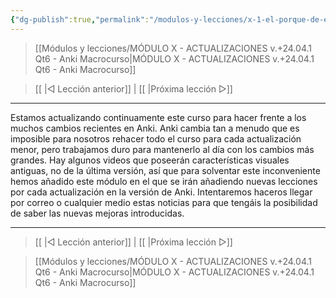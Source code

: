 ```yaml
---
{"dg-publish":true,"permalink":"/modulos-y-lecciones/x-1-el-porque-de-este-modulo-anki-macrocurso/","noteIcon":""}
---
```



> [[Módulos y lecciones/MÓDULO X - ACTUALIZACIONES v.+24.04.1 Qt6 - Anki Macrocurso\|MÓDULO X - ACTUALIZACIONES v.+24.04.1 Qt6 - Anki Macrocurso]]

> [[ \|◁ Lección anterior]] | [[ \|Próxima lección ▷]]

---

Estamos actualizando continuamente este curso para hacer frente a los muchos cambios recientes en Anki. Anki cambia tan a menudo que es imposible para nosotros rehacer todo el curso para cada actualización menor, pero trabajamos duro para mantenerlo al día con los cambios más grandes. Hay algunos videos que poseerán características visuales antiguas, no de la última versión, así que para solventar este inconveniente hemos añadido este módulo en el que se irán añadiendo nuevas lecciones por cada actualización en la versión de Anki. Intentaremos haceros llegar por correo o cualquier medio estas noticias para que tengáis la posibilidad de saber las nuevas mejoras introducidas. 


---

> [[ \|◁ Lección anterior]] | [[ \|Próxima lección ▷]]

> [[Módulos y lecciones/MÓDULO X - ACTUALIZACIONES v.+24.04.1 Qt6 - Anki Macrocurso\|MÓDULO X - ACTUALIZACIONES v.+24.04.1 Qt6 - Anki Macrocurso]]